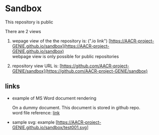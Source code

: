 # Sandbox

This repository is public

There are 2 views

1. wepage view of the the repository is: (".io link")
   [https://AACR-project-GENIE.github.io/sandbox](https://AACR-project-GENIE.github.io/sandbox)  
   webpage view is only possible for public repositories  


2. repository view URL is: [https://github.com/AACR-project-GENIE/sandbox](https://github.com/AACR-project-GENIE/sandbox)  



## links
- example of MS Word document rendering  
  
  On a dummy document. This document is stored in github repo.  
  word file reference: [link](https://github.com/AACR-project-GENIE/sandbox/raw/refs/heads/main/word.docx)  


- sample svg: example [https://AACR-project-GENIE.github.io/sandbox/test001.svg]
